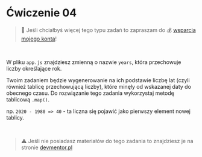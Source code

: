 # Ćwiczenie 04

> :loudspeaker: Jeśli chciałbyś więcej tego typu zadań to zapraszam do :moneybag: [wsparcia mojego konta](https://github.com/sponsors/devmentor-pl)!

&nbsp;

W pliku `app.js` znajdziesz zmienną o nazwie `years`, która przechowuje liczby określające rok.

Twoim zadaniem będzie wygenerowanie na ich podstawie liczbę lat (czyli również tablicę przechowującą liczby), które minęły od wskazanej daty do obecnego czasu. Do rozwiązanie tego zadania wykorzystaj metodę tablicową `.map()`.

np. `2020 - 1980 => 40` - ta liczna się pojawić jako pierwszy element nowej tablicy.

&nbsp;

> :warning: Jeśli nie posiadasz materiałów do tego zadania to znajdziesz je na stronie [devmentor.pl](https://devmentor.pl/p/js-basics/)
